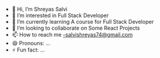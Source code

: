 - 👋 Hi, I’m Shreyas Salvi
- 👀 I’m interested in Full Stack Developer
- 🌱 I’m currently learning A course for Full Stack Developer
- 💞️ I’m looking to collaborate on Some React Projects
- 📫 How to reach me -salvishreyas74@gmail.com
- 😄 Pronouns: ...
- ⚡ Fun fact: ...

<!---
17shrey/17shrey is a ✨ special ✨ repository because its `README.md` (this file) appears on your GitHub profile.
You can click the Preview link to take a look at your changes.
--->
